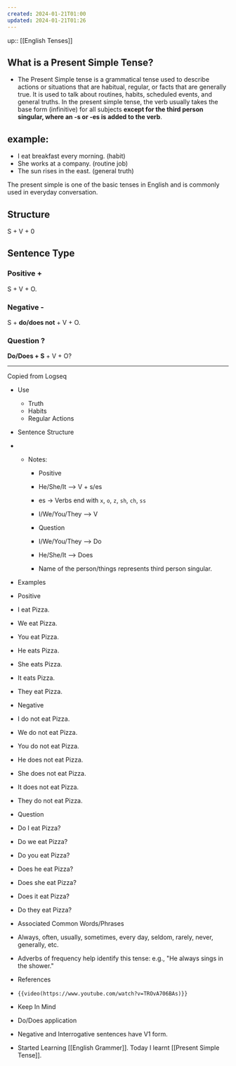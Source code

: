 ```yaml
---
created: 2024-01-21T01:00
updated: 2024-01-21T01:26
---
```

up:: [[English Tenses]]

## What is a Present Simple Tense?
- The Present Simple tense is a grammatical tense used to describe actions or situations that are habitual, regular, or facts that are generally true. It is used to talk about routines, habits, scheduled events, and general truths. In the present simple tense, the verb usually takes the base form (infinitive) for all subjects **except for the third person singular, where an -s or -es is added to the verb**.

## example:
- I eat breakfast every morning. (habit)
- She works at a company. (routine job)
- The sun rises in the east. (general truth)

The present simple is one of the basic tenses in English and is commonly used in everyday conversation.

## Structure
S + V + 0

## Sentence Type

### Positive +
S + V + O.
### Negative -
S + **do/does not** + V + O.
### Question ?
**Do/Does + S** + V + O? 


----
Copied from Logseq

- Use
	- Truth
	- Habits
	- Regular Actions

- Sentence Structure
- - Notes:
    
    - Positive
    
    - He/She/It --> V + s/es
    - es -> Verbs end with `x`, `o`, `z`, `sh`, `ch`, `ss`
    - I/We/You/They --> V
    
    - Question
    
    - I/We/You/They --> Do
    - He/She/It --> Does
    
    - Name of the person/things represents third person singular.
    

- Examples

- Positive

- I eat Pizza.
- We eat Pizza.
- You eat Pizza.
- He eats Pizza.
- She eats Pizza.
- It eats Pizza.
- They eat Pizza.

- Negative

- I do not eat Pizza.
- We do not eat Pizza.
- You do not eat Pizza.
- He does not eat Pizza.
- She does not eat Pizza.
- It does not eat Pizza.
- They do not eat Pizza.

- Question

- Do I eat Pizza?
- Do we eat Pizza?
- Do you eat Pizza?
- Does he eat Pizza?
- Does she eat Pizza?
- Does it eat Pizza?
- Do they eat Pizza?

- Associated Common Words/Phrases

- Always, often, usually, sometimes, every day, seldom, rarely, never, generally, etc.
- Adverbs of frequency help identify this tense: e.g., "He always sings in the shower."

- References

- `{{video(https://www.youtube.com/watch?v=TROvA706BAs)}}`
- Keep In Mind

- Do/Does application
- Negative and Interrogative sentences have V1 form.

- Started Learning [[English Grammer]]. Today I learnt [[Present Simple Tense]].